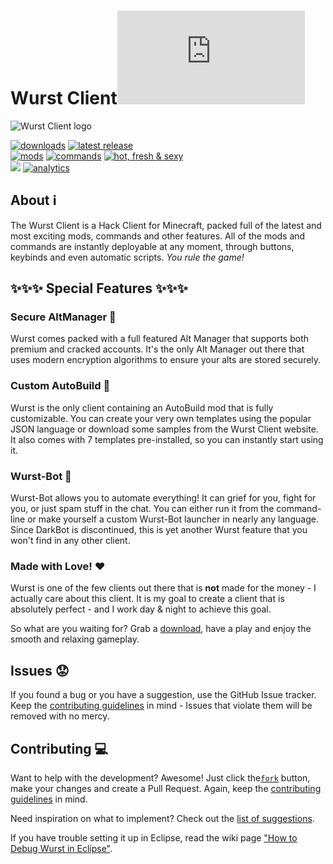 # Wurst Client![](https://ga-beacon.appspot.com/UA-52838431-1/GitHub/README.md?pixel)
![Wurst Client logo](https://cloud.githubusercontent.com/assets/10100202/6868084/c764a252-d488-11e4-94cf-1daa5e398c35.png)

[![downloads](https://drive.google.com/uc?id=0B2YeSS9tm5zLMF9NWjNZYnNqSTA)](https://github.com/Wurst-Imperium/Wurst-Client/releases/latest)
[![latest release](https://img.shields.io/github/release/Wurst-Imperium/Wurst-Client.svg?label=latest%20release)](https://github.com/Wurst-Imperium/Wurst-Client/releases/latest)  
[![mods](https://img.shields.io/badge/mods-95+-brightgreen.svg)](#)
[![commands](https://img.shields.io/badge/commands-35+-brightgreen.svg)](#)
[![hot, fresh & sexy](https://img.shields.io/badge/hot,%20fresh%20&%20sexy-100%-ff69e3.svg)](http://wizardhax.com/wurst)  
[![](https://img.shields.io/github/license/Wurst-Imperium/Wurst-Client.svg)](https://github.com/Wurst-Imperium/Wurst-Client/blob/master/LICENSE)
[![analytics](https://img.shields.io/badge/analytics-GA-blue.svg)](https://github.com/igrigorik/ga-beacon)

## About :information_source:
The Wurst Client is a Hack Client for Minecraft, packed full of the latest and most exciting mods, commands and other features. All of the mods and commands are instantly deployable at any moment, through buttons, keybinds and even automatic scripts. *You rule the game!*

## :sparkles::sparkles::sparkles: Special Features :sparkles::sparkles::sparkles:
### Secure AltManager :closed_lock_with_key:
Wurst comes packed with a full featured Alt Manager that supports both premium and cracked accounts. It's the only Alt Manager out there that uses modern encryption algorithms to ensure your alts are stored securely.

### Custom AutoBuild :construction:
Wurst is the only client containing an AutoBuild mod that is fully customizable. You can create your very own templates using the popular JSON language or download some samples from the Wurst Client website. It also comes with 7 templates pre-installed, so you can instantly start using it.

### Wurst-Bot :floppy_disk:
Wurst-Bot allows you to automate everything! It can grief for you, fight for you, or just spam stuff in the chat. You can either run it from the command-line or make yourself a custom Wurst-Bot launcher in nearly any language. Since DarkBot is discontinued, this is yet another Wurst feature that you won't find in any other client.

### Made with Love! :heart:
Wurst is one of the few clients out there that is **not** made for the money - I actually care about this client. It is my goal to create a client that is absolutely perfect - and I work day & night to achieve this goal.

So what are you waiting for? Grab a [download](https://github.com/Wurst-Imperium/Wurst-Client/releases/latest), have a play and enjoy the smooth and relaxing gameplay.

## Issues :worried:
If you found a bug or you have a suggestion, use the GitHub Issue tracker. Keep the [contributing guidelines](/CONTRIBUTING.md) in mind - Issues that violate them will be removed with no mercy.

## Contributing :computer:
Want to help with the development? Awesome! Just click the[`fork`](https://github.com/Wurst-Imperium/Wurst-Client/fork) button, make your changes and create a Pull Request. Again, keep the [contributing guidelines](/CONTRIBUTING.md) in mind.

Need inspiration on what to implement? Check out the [list of suggestions](https://github.com/Wurst-Imperium/Wurst-Client/issues?q=is%3Aopen+label%3Aconfirmed+label%3Aenhancement).

If you have trouble setting it up in Eclipse, read the wiki page ["How to Debug Wurst in Eclipse"](https://www.wurst-client.tk/wiki/How-to-Debug-Wurst-In-Eclipse/).
